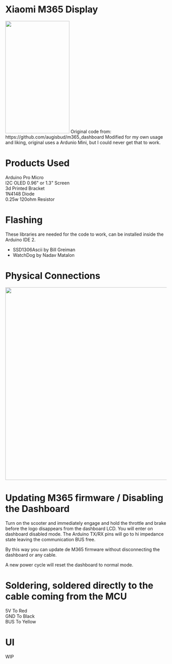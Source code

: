 # Xiaomi M365 Display
<img src="https://cdn.discordapp.com/attachments/1082291382305169510/1168512901280186468/IMG_20231030_122312.jpg" width="200" height="350" />  
Original code from: https://github.com/augisbud/m365_dashboard         
Modified for my own usage and liking, original uses a Ardunio Mini, but I could never get that to work.   

# Products Used
Arduino Pro Micro  
I2C OLED 0.96" or 1.3" Screen  
3d Printed Bracket  
1N4148 Diode  
0.25w 120ohm Resistor  

# Flashing   
These libraries are needed for the code to work, can be installed inside the Arduino IDE 2.   
- SSD1306Ascii by Bill Greiman   
- WatchDog by Nadav Matalon   

# Physical Connections  
<img src="https://raw.githubusercontent.com/Levi990e/M365-Dashboard/master/pics/diagram.png?token=GHSAT0AAAAAACJEMPG5E37XCFSWTVDCRSUAZKAZ3AQ" width="600" height="600" /> 

# Updating M365 firmware / Disabling the Dashboard
Turn on the scooter and immediately engage and hold the throttle and brake before the logo disappears from the dashboard LCD. You will enter on dashboard disabled mode.
The Arduino TX/RX pins will go to hi impedance state leaving the communication BUS free.   

By this way you can update de M365 firmware without disconnecting the dashboard or any cable.   

A new power cycle will reset the dashboard to normal mode.   

# Soldering, soldered directly to the cable coming from the MCU
5V To Red    
GND To Black  
BUS To Yellow  

# UI
WIP